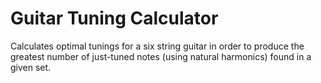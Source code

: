 # Guitar Tuning Calculator

Calculates optimal tunings for a six string guitar in order to produce the greatest number of just-tuned notes (using natural harmonics) found in a given set.